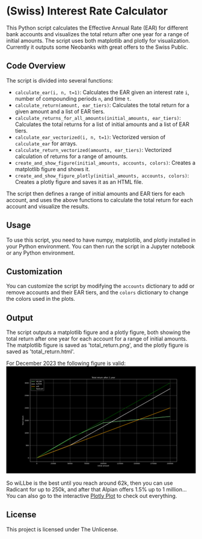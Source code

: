 # (Swiss) Interest Rate Calculator

This Python script calculates the Effective Annual Rate (EAR) for different bank accounts and visualizes the total return after one year for a range of initial amounts. The script uses both matplotlib and plotly for visualization.
Currently it outputs some Neobanks with great offers to the Swiss Public.

## Code Overview

The script is divided into several functions:

- `calculate_ear(i, n, t=1)`: Calculates the EAR given an interest rate `i`, number of compounding periods `n`, and time `t`.
- `calculate_return(amount, ear_tiers)`: Calculates the total return for a given amount and a list of EAR tiers.
- `calculate_returns_for_all_amounts(initial_amounts, ear_tiers)`: Calculates the total returns for a list of initial amounts and a list of EAR tiers.
- `calculate_ear_vectorized(i, n, t=1)`: Vectorized version of `calculate_ear` for arrays.
- `calculate_return_vectorized(amounts, ear_tiers)`: Vectorized calculation of returns for a range of amounts.
- `create_and_show_figure(initial_amounts, accounts, colors)`: Creates a matplotlib figure and shows it.
- `create_and_show_figure_plotly(initial_amounts, accounts, colors)`: Creates a plotly figure and saves it as an HTML file.

The script then defines a range of initial amounts and EAR tiers for each account, and uses the above functions to calculate the total return for each account and visualize the results.

## Usage

To use this script, you need to have numpy, matplotlib, and plotly installed in your Python environment. You can then run the script in a Jupyter notebook or any Python environment.

## Customization

You can customize the script by modifying the `accounts` dictionary to add or remove accounts and their EAR tiers, and the `colors` dictionary to change the colors used in the plots.

## Output

The script outputs a matplotlib figure and a plotly figure, both showing the total return after one year for each account for a range of initial amounts. The matplotlib figure is saved as 'total_return.png', and the plotly figure is saved as 'total_return.html'.

For December 2023 the following figure is valid:
![Total Return per year on given amount](total_return.png)

So wiLLbe is the best until you reach around 62k, then you can use Radicant for up to 250k, and after that Alpian offers 1.5% up to 1 million... You can also go to the interactive [Plotly Plot](https://d33pk3rn3l.github.io/Swiss-Interest-Calculator/total_return.html) to check out everything.

## License

This project is licensed under The Unlicense.
